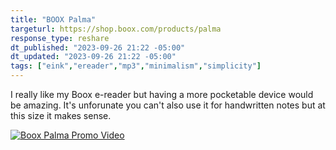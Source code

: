 ```yaml
---
title: "BOOX Palma"
targeturl: https://shop.boox.com/products/palma
response_type: reshare
dt_published: "2023-09-26 21:22 -05:00"
dt_updated: "2023-09-26 21:22 -05:00"
tags: ["eink","ereader","mp3","minimalism","simplicity"]
---
```


I really like my Boox e-reader but having a more pocketable device would be amazing. It's unforunate you can't also use it for handwritten notes but at this size it makes sense. 

[![Boox Palma Promo Video](http://img.youtube.com/vi/K_n5tYz6DfM/0.jpg)](https://www.youtube.com/watch?v=K_n5tYz6DfM "Boox Palma Promo Video")

